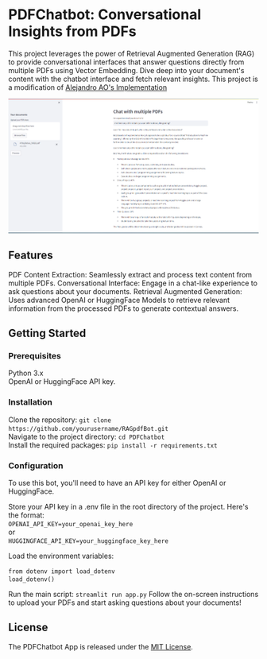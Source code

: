 # PDFChatbot: Conversational Insights from PDFs
This project leverages the power of Retrieval Augmented Generation (RAG) to provide conversational interfaces that answer questions directly from multiple PDFs using Vector Embedding.
Dive deep into your document's content with the chatbot interface and fetch relevant insights.
This project is a modification of [Alejandro AO's Implementation](https://github.com/alejandro-ao/ask-multiple-pdfs)

![PDFChatbot Screenshot](docs/demo.png)


## Features
PDF Content Extraction: Seamlessly extract and process text content from multiple PDFs.
Conversational Interface: Engage in a chat-like experience to ask questions about your documents.
Retrieval Augmented Generation: Uses advanced OpenAI or HuggingFace Models to retrieve relevant information from the processed PDFs to generate contextual answers.

## Getting Started
### Prerequisites
Python 3.x \
OpenAI or HuggingFace API key.
### Installation
Clone the repository:
``` git clone https://github.com/yourusername/RAGpdfBot.git ``` \
Navigate to the project directory:
```cd PDFChatbot```\
Install the required packages:
```pip install -r requirements.txt```

### Configuration
To use this bot, you'll need to have an API key for either OpenAI or HuggingFace.

Store your API key in a .env file in the root directory of the project. Here's the format:\
```OPENAI_API_KEY=your_openai_key_here``` \
or \
```HUGGINGFACE_API_KEY=your_huggingface_key_here```

Load the environment variables:
```
from dotenv import load_dotenv
load_dotenv()
```
Run the main script:
```streamlit run app.py```
Follow the on-screen instructions to upload your PDFs and start asking questions about your documents!

## License
The PDFChatbot App is released under the [MIT License](https://opensource.org/license/mit/).

